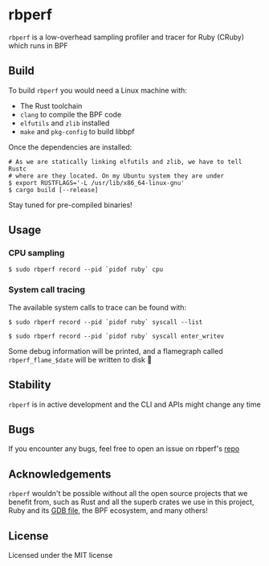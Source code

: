 rbperf
======

`rbperf` is a low-overhead sampling profiler and tracer for Ruby (CRuby) which runs in BPF

## Build

To build `rbperf` you would need a Linux machine with:
- The Rust toolchain
- `clang` to compile the BPF code
- `elfutils` and `zlib` installed
- `make` and `pkg-config` to build libbpf

Once the dependencies are installed:
```shell
# As we are statically linking elfutils and zlib, we have to tell Rustc
# where are they located. On my Ubuntu system they are under
$ export RUSTFLAGS='-L /usr/lib/x86_64-linux-gnu'
$ cargo build [--release]
```

Stay tuned for pre-compiled binaries! 

## Usage

### CPU sampling

```
$ sudo rbperf record --pid `pidof ruby` cpu
```

### System call tracing

The available system calls to trace can be found with:

```
$ sudo rbperf record --pid `pidof ruby` syscall --list
```

```
$ sudo rbperf record --pid `pidof ruby` syscall enter_writev
```

Some debug information will be printed, and a flamegraph called `rbperf_flame_$date` will be written to disk 🎉

## Stability

`rbperf` is in active development and the CLI and APIs might change any time

## Bugs

If you encounter any bugs, feel free to open an issue on rbperf's [repo](https://github.com/javierhonduco/rbperf)

## Acknowledgements

`rbperf` wouldn't be possible without all the open source projects that we benefit from, such as Rust and all the superb crates we use in this project, Ruby and its [GDB file](https://github.com/ruby/ruby/blob/master/.gdbinit), the BPF ecosystem, and many others!

## License

Licensed under the MIT license
